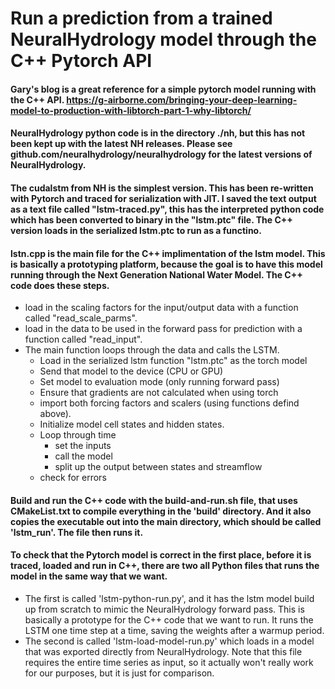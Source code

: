 # Run a prediction from a trained NeuralHydrology model through the C++ Pytorch API

#### Gary's blog is a great reference for a simple pytorch model running with the C++ API. https://g-airborne.com/bringing-your-deep-learning-model-to-production-with-libtorch-part-1-why-libtorch/

#### NeuralHydrology python code is in the directory ./nh, but this has not been kept up with the latest NH releases. Please see github.com/neuralhydrology/neuralhydrology for the latest versions of NeuralHydrology.

#### The cudalstm from NH is the simplest version. This has been re-written with Pytorch and traced for serialization with JIT. I saved the text output as a text file called "lstm-traced.py", this has the interpreted python code which has been converted to binary in the "lstm.ptc" file. The C++ version loads in the serialized lstm.ptc to run as a functino.

#### lstn.cpp is the main file for the C++ implimentation of the lstm model. This is basically a prototyping platform, because the goal is to have this model running through the Next Generation National Water Model. The C++ code does these steps.
* load in the scaling factors for the input/output data with a function called "read_scale_parms".
* load in the data to be used in the forward pass for prediction with a function called "read_input".
* The main function loops through the data and calls the LSTM.
  * Load in the serialized lstm function "lstm.ptc" as the torch model
  * Send that model to the device (CPU or GPU)
  * Set model to evaluation mode (only running forward pass)
  * Ensure that gradients are not calculated when using torch 
  * import both forcing factors and scalers (using functions defind above). 
  * Initialize model cell states and hidden states.
  * Loop through time
    * set the inputs
    * call the model
    * split up the output between states and streamflow
  * check for errors 

#### Build and run the C++ code with the build-and-run.sh file, that uses CMakeList.txt to compile everything in the 'build' directory. And it also copies the executable out into the main directory, which should be called 'lstm_run'. The file then runs it.

#### To check that the Pytorch model is correct in the first place, before it is traced, loaded and run in C++, there are two all Python files that runs the model in the same way that we want. 
* The first is called 'lstm-python-run.py', and it has the lstm model build up from scratch to mimic the NeuralHydrology forward pass. This is basically a prototype for the C++ code that we want to run. It runs the LSTM one time step at a time, saving the weights after a warmup period.
* The second is called 'lstm-load-model-run.py' which loads in a model that was exported directly from NeuralHydrology. Note that this file requires the entire time series as input, so it actually won't really work for our purposes, but it is just for comparison.
